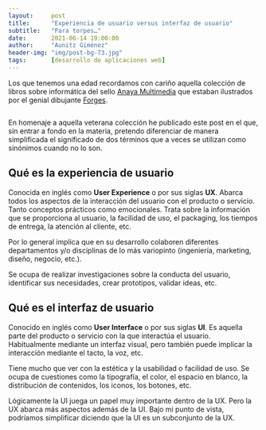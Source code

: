 ```yaml
---
layout:     post
title:      "Experiencia de usuario versus interfaz de usuario"
subtitle:   "Para torpes…"
date:       2021-06-14 19:00:00
author:     "Aunitz Giménez"
header-img: "img/post-bg-73.jpg"
tags:       [desarrollo de aplicaciones web]
---
```


<p>Los que tenemos una edad recordamos con cariño aquella colección de libros sobre informática del sello <a href="https://www.anayamultimedia.es/" target="_blank" rel="noopener noreferrer">Anaya Multimedia</a> que estaban ilustrados por el genial dibujante <a href="https://es.wikipedia.org/wiki/Forges" target="_blank" rel="noopener noreferrer">Forges</a>.</p>

<p><img src="{{ site.baseurl }}/img/experiencia-de-usuario-versus-interfaz-de-usuario-01.jpg" loading="lazy" alt=""></p>

<p>En homenaje a aquella veterana colección he publicado este post en el que, sin entrar a fondo en la materia, pretendo diferenciar de manera simplificada el significado de dos términos que a veces se utilizan como sinónimos cuando no lo son.</p>

<h2>Qué es la experiencia de usuario</h2>

<p>Conocida en inglés como <strong>User Experience</strong> o por sus siglas <strong>UX</strong>. Abarca todos los aspectos de la interacción del usuario con el producto o servicio. Tanto conceptos prácticos como emocionales. Trata sobre la información que se proporciona al usuario, la facilidad de uso, el packaging, los tiempos de entrega, la atención al cliente, etc.</p>

<p>Por lo general implica que en su desarrollo colaboren diferentes departamentos y/o disciplinas de lo más variopinto (ingeniería, marketing, diseño, negocio, etc.).</p>

<p>Se ocupa de realizar investigaciones sobre la conducta del usuario, identificar sus necesidades, crear prototipos, validar ideas, etc.</p>

<h2>Qué es el interfaz de usuario</h2>

<p>Conocido en inglés como <strong>User Interface</strong> o por sus siglas <strong>UI</strong>. Es aquella parte del producto o servicio con la que interactúa el usuario. Habitualmente mediante un interfaz visual, pero también puede implicar la interacción mediante el tacto, la voz, etc.</p>

<p>Tiene mucho que ver con la estética y la usabilidad o facilidad de uso. Se ocupa de cuestiones como la tipografía, el color, el espacio en blanco, la distribución de contenidos, los iconos, los botones, etc.</p>

<p>Lógicamente la UI juega un papel muy importante dentro de la UX. Pero la UX abarca más aspectos además de la UI. Bajo mi punto de vista, podríamos simplificar diciendo que la UI es un subconjunto de la UX.</p>

<p><img src="{{ site.baseurl }}/img/experiencia-de-usuario-versus-interfaz-de-usuario-02.png" loading="lazy" alt=""></p>